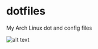 # dotfiles
My Arch Linux dot and config files

![alt text](https://i.imgsafe.org/92489e9.png "My Arch Linux desktop")
